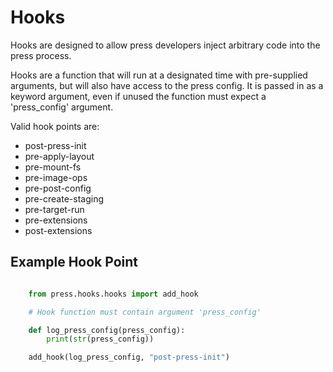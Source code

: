 # Hooks

Hooks are designed to allow press developers inject arbitrary code into the press process.

Hooks are a function that will run at a designated time with pre-supplied arguments,
but will also have access to the press config. It is passed in as a keyword argument, even if
unused the function must expect a 'press_config' argument.



Valid hook points are:

* post-press-init
* pre-apply-layout
* pre-mount-fs
* pre-image-ops
* pre-post-config
* pre-create-staging
* pre-target-run
* pre-extensions
* post-extensions


## Example Hook Point

```python

    from press.hooks.hooks import add_hook

    # Hook function must contain argument 'press_config'

    def log_press_config(press_config):
        print(str(press_config))

    add_hook(log_press_config, "post-press-init")

```


